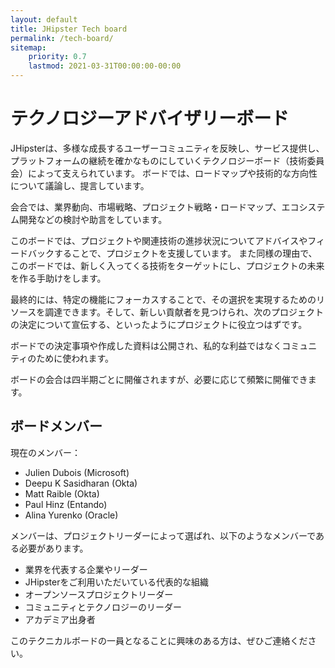 ```yaml
---
layout: default
title: JHipster Tech board
permalink: /tech-board/
sitemap:
    priority: 0.7
    lastmod: 2021-03-31T00:00:00-00:00
---
```


# テクノロジーアドバイザリーボード

JHipsterは、多様な成長するユーザーコミュニティを反映し、サービス提供し、プラットフォームの継続を確かなものにしていくテクノロジーボード（技術委員会）によって支えられています。
ボードでは、ロードマップや技術的な方向性について議論し、提言しています。

会合では、業界動向、市場戦略、プロジェクト戦略・ロードマップ、エコシステム開発などの検討や助言をしています。

このボードでは、プロジェクトや関連技術の進捗状況についてアドバイスやフィードバックすることで、プロジェクトを支援しています。
また同様の理由で、このボードでは、新しく入ってくる技術をターゲットにし、プロジェクトの未来を作る手助けをします。

最終的には、特定の機能にフォーカスすることで、その選択を実現するためのリソースを調達できます。そして、新しい貢献者を見つけられ、次のプロジェクトの決定について宣伝する、といったようにプロジェクトに役立つはずです。

ボードでの決定事項や作成した資料は公開され、私的な利益ではなくコミュニティのために使われます。

ボードの会合は四半期ごとに開催されますが、必要に応じて頻繁に開催できます。

## ボードメンバー

現在のメンバー：
* Julien Dubois (Microsoft)
* Deepu K Sasidharan (Okta)
* Matt Raible (Okta)
* Paul Hinz (Entando)
* Alina Yurenko (Oracle)

メンバーは、プロジェクトリーダーによって選ばれ、以下のようなメンバーである必要があります。
* 業界を代表する企業やリーダー
* JHipsterをご利用いただいている代表的な組織
* オープンソースプロジェクトリーダー
* コミュニティとテクノロジーのリーダー
* アカデミア出身者

このテクニカルボードの一員となることに興味のある方は、ぜひご連絡ください。
